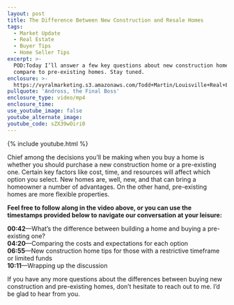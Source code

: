 ```yaml
---
layout: post
title: The Difference Between New Construction and Resale Homes
tags:
  - Market Update
  - Real Estate
  - Buyer Tips
  - Home Seller Tips
excerpt: >-
  POD:Today I’ll answer a few key questions about new construction homes as they
  compare to pre-existing homes. Stay tuned.
enclosure: >-
  https://vyralmarketing.s3.amazonaws.com/Todd+Martin/Louisville+Real+Estate+_+New+Construction+VS+Pre-Existing.mp4
pullquote: 'Andross, the Final Boss'
enclosure_type: video/mp4
enclosure_time:
use_youtube_image: false
youtube_alternate_image:
youtube_code: sZX39wOiri0
---
```


{% include youtube.html %}

Chief among the decisions you’ll be making when you buy a home is whether you should purchase a new construction home or a pre-existing one. Certain key factors like cost, time, and resources will affect which option you select. New homes are, well, new, and that can bring a homeowner a number of advantages. On the other hand, pre-existing homes are more flexible properties.

**Feel free to follow along in the video above, or you can use the timestamps provided below to navigate our conversation at your leisure:**

**00:42**—What’s the difference between building a home and buying a pre-existing one?<br>**04:20**—Comparing the costs and expectations for each option<br>**06:55**—New construction home tips for those with a restrictive timeframe or limited funds<br>**10:11**—Wrapping up the discussion

If you have any more questions about the differences between buying new construction and pre-existing homes, don’t hesitate to reach out to me. I’d be glad to hear from you.&nbsp;
